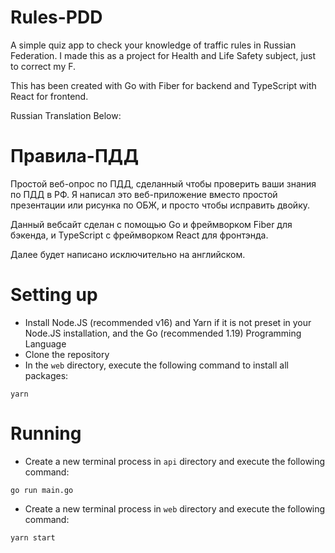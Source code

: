 # Rules-PDD
A simple quiz app to check your knowledge of traffic rules in Russian Federation.
I made this as a project for Health and Life Safety subject, just to correct my F.

This has been created with Go with Fiber for backend and TypeScript with React for frontend.

Russian Translation Below:

# Правила-ПДД
Простой веб-опрос по ПДД, сделанный чтобы проверить ваши знания по ПДД в РФ.
Я написал это веб-приложение вместо простой презентации или рисунка по ОБЖ, и просто чтобы исправить двойку.

Данный вебсайт сделан с помощью Go и фреймворком Fiber для бэкенда, и TypeScript с фреймворком React для фронтэнда.

Далее будет написано исключительно на английском.

# Setting up
* Install Node.JS (recommended v16) and Yarn if it is not preset in your Node.JS installation, and the Go (recommended 1.19) Programming Language
* Clone the repository
* In the `web` directory, execute the following command to install all packages:
```
yarn
```

# Running
* Create a new terminal process in `api` directory and execute the following command:
```
go run main.go
```
* Create a new terminal process in `web` directory and execute the following command:
```
yarn start
```
